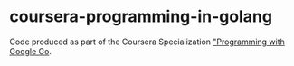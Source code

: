 # coursera-programming-in-golang
Code produced as part of the Coursera Specialization ["Programming with Google Go](https://www.coursera.org/specializations/google-golang).
